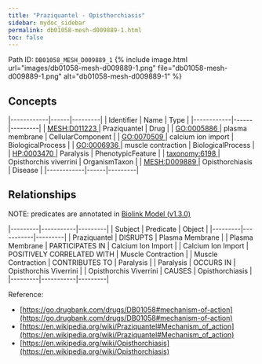 ```yaml
---
title: "Praziquantel - Opisthorchiasis"
sidebar: mydoc_sidebar
permalink: db01058-mesh-d009889-1.html
toc: false 
---
```



Path ID: `DB01058_MESH_D009889_1`
{% include image.html url="images/db01058-mesh-d009889-1.png" file="db01058-mesh-d009889-1.png" alt="db01058-mesh-d009889-1" %}

## Concepts

|------------|------|---------|
| Identifier | Name | Type    |
|------------|------|---------|
| <a href="https://identifiers.org/MESH:D011223">MESH:D011223 </a> | Praziquantel | Drug |
| <a href="https://identifiers.org/GO:0005886">GO:0005886 </a> | plasma membrane | CellularComponent |
| <a href="https://identifiers.org/GO:0070509">GO:0070509 </a> | calcium ion import | BiologicalProcess |
| <a href="https://identifiers.org/GO:0006936">GO:0006936 </a> | muscle contraction | BiologicalProcess |
| <a href="https://identifiers.org/HP:0003470">HP:0003470 </a> | Paralysis | PhenotypicFeature |
| <a href="https://identifiers.org/taxonomy:6198">taxonomy:6198 </a> | Opisthorchis viverrini | OrganismTaxon |
| <a href="https://identifiers.org/MESH:D009889">MESH:D009889 </a> | Opisthorchiasis | Disease |
|------------|------|---------|

## Relationships


NOTE: predicates are annotated in <a href="https://github.com/biolink/biolink-model/releases/tag/v1.3.0">Biolink Model (v1.3.0)</a>

|---------|-----------|---------|
| Subject | Predicate | Object  |
|---------|-----------|---------|
| Praziquantel | DISRUPTS | Plasma Membrane |
| Plasma Membrane | PARTICIPATES IN | Calcium Ion Import |
| Calcium Ion Import | POSITIVELY CORRELATED WITH | Muscle Contraction |
| Muscle Contraction | CONTRIBUTES TO | Paralysis |
| Paralysis | OCCURS IN | Opisthorchis Viverrini |
| Opisthorchis Viverrini | CAUSES | Opisthorchiasis |
|---------|-----------|---------|

Reference: 
  - [https://go.drugbank.com/drugs/DB01058#mechanism-of-action](https://go.drugbank.com/drugs/DB01058#mechanism-of-action)
  - [https://en.wikipedia.org/wiki/Praziquantel#Mechanism_of_action](https://en.wikipedia.org/wiki/Praziquantel#Mechanism_of_action)
  - [https://en.wikipedia.org/wiki/Opisthorchiasis](https://en.wikipedia.org/wiki/Opisthorchiasis)
